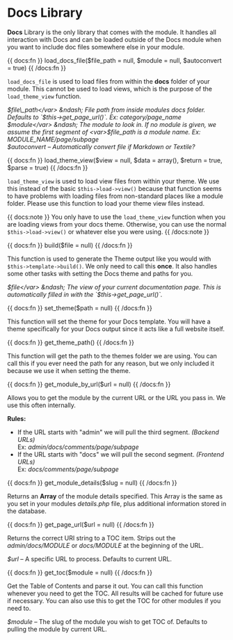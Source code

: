 # Docs Library

__Docs__ Library is the only library that comes with the module. It handles all interaction with Docs and can be loaded outside of the Docs module when you want to include doc files somewhere else in your module.

{{ docs:fn }}
load_docs_file($file_path = null, $module = null, $autoconvert = true)
{{ /docs:fn }}

`load_docs_file` is used to load files from within the __docs__ folder of your module. This cannot be used to load views, which is the purpose of the `load_theme_view` function.

<var>$file\_path</var> &ndash; File path from inside modules docs folder. Defaults to `$this->get_page_url()`. Ex: <dfn>category/page\_name</dfn>  
<var>$module</var> &ndash; The module to look in. If no module is given, we assume the first segment of <var>$file_path</var> is a module name. Ex: <dfn>MODULE\_NAME/page/subpage</dfn>  
<var>$autoconvert</var> &ndash; Automatically convert file if Markdown or Textile?


{{ docs:fn }}
load_theme_view($view = null, $data = array(), $return = true, $parse = true)
{{ /docs:fn }}

`load_theme_view` is used to load view files from within your theme. We use this instead of the basic `$this->load->view()` because that function seems to have problems with loading files from non-standard places like a module folder. Please use this function to load your theme view files instead.

{{ docs:note }}
You only have to use the <code>load_theme_view</code> function when you are loading views from your docs theme. Otherwise, you can use the normal <code>$this->load->view()</code> or whatever else you were using.
{{ /docs:note }}



{{ docs:fn }}
build($file = null)
{{ /docs:fn }}

This function is used to generate the Theme output like you would with `$this->template->build()`. We only need to call this __once__. It also handles some other tasks with setting the Docs theme and paths for you.

<var>$file</var> &ndash; The view of your current documentation page. This is automatically filled in with the `$this->get_page_url()`.


{{ docs:fn }}
set_theme($path = null)
{{ /docs:fn }}

This function will set the theme for your Docs template. You will have a theme specifically for your Docs output since it acts like a full website itself.


{{ docs:fn }}
get_theme_path()
{{ /docs:fn }}

This function will get the path to the themes folder we are using. You can call this if you ever need the path for any reason, but we only included it because we use it when setting the theme.


{{ docs:fn }}
get_module_by_url($url = null)
{{ /docs:fn }}

Allows you to get the module by the current URL or the URL you pass in. We use this often internally.

__Rules:__

- If the URL starts with "admin" we will pull the third segment. _(Backend URLs)_  
Ex: <dfn>admin/docs/comments/page/subpage</dfn>
- If the URL starts with "docs" we will pull the second segment. _(Frontend URLs)_  
Ex: <dfn>docs/comments/page/subpage</dfn>


{{ docs:fn }}
get_module_details($slug = null)
{{ /docs:fn }}

Returns an __Array__ of the module details specified. This Array is the same as you set in your modules <dfn>details.php</dfn> file, plus additional information stored in the database.


{{ docs:fn }}
get_page_url($url = null)
{{ /docs:fn }}

Returns the correct URI string to a TOC item. Strips out the <dfn>admin/docs/MODULE</dfn> or <dfn>docs/MODULE</dfn> at the beginning of the URL.

<var>$url</var> &ndash; A specific URL to process. Defaults to current URL.


{{ docs:fn }}
get_toc($module = null)
{{ /docs:fn }}

Get the Table of Contents and parse it out. You can call this function whenever you need to get the TOC. All results will be cached for future use if necessary. You can also use this to get the TOC for other modules if you need to.

<var>$module</var> &ndash; The slug of the module you wish to get TOC of. Defaults to pulling the module by current URL.
